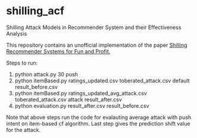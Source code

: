 # shilling_acf
Shilling Attack Models in Recommender System and their Effectiveness Analysis

This repository contains an unofficial implementation of the paper [Shilling Recommender Systems for Fun and Profit.](https://wwwconference.org/proceedings/www2004/docs/1p393.pdf)

Steps to run:
1. python attack.py 30 push
1. python itemBased.py ratings_updated.csv toberated_attack.csv default result_before.csv
1. python itemBased.py ratings_updated_avg_attack.csv toberated_attack.csv attack result_after.csv
1. python evaluation.py result_after.csv result_before.csv

Note that above steps run the code for evalauting average attack with push intent on item-based cf algorithm. Last step gives the prediction shift value for the attack.
